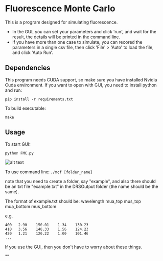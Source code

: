 # Fluorescence Monte Carlo

This is a program designed for simulating fluorescence.

- In the GUI, you can set your parameters and click 'run', and wait for the result, the details will be printed in the command line.
- If you have more than one case to simulate, you can recored the parameters in a single csv file, then click 'File' > 'Auto' to load the file, and click 'Auto Run'.

## Dependencies
This program needs CUDA support, so make sure you have installed Nvidia Cuda environment.
If you want to open with GUI, you need to install python and run:

``` pip install -r requirements.txt ```

To build executable:

```make```


## Usage

To start GUI:

``` python FMC.py ```

![alt text](https://github.com/ToastCheng/temp/blob/master/fig1.png "Logo Title Text 1")

To use command line:
```./mcf [folder_name]```

note that you need to create a folder, say "example", and also there should be an txt file "example.txt" in the DRSOutput folder (the name should be the same). 

The format of example.txt should be:
wavelength    mua_top    mus_top    mua_bottom    mus_bottom

e.g.
```
400   2.90    150.01    1.34    130.23
410   3.56    140.33    1.56    124.23
420   1.21    120.22    1.00    101.46
...
```

If you use the GUI, then you don't have to worry about these things.

""
